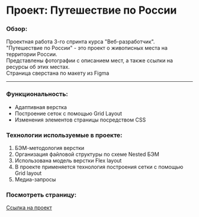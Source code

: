 # Проект: Путешествие по России

### Обзор:
Проектная работа 3-го спринта курса "Веб-разработчик".  
"Путешествие по России" - это проект о живописных места на территории России.   
Представлены фотографии с описанием мест, а также ссылки на ресурсы об этих местах.  
Страница сверстана по макету из Figma

---

### Функциональность:
- Адаптивная верстка
- Построение сеток с помощью Grid Layout 
- Изменения элементов страницы поcредством CSS

### Технологии используемые в проекте:

1. БЭМ-методология верстки
2. Организация файловой структуры по схеме Nested БЭМ
3. Использована модель верстки Flex layout
4. В проекте применяется технология построения сетки с помощью Grid layout
5. Медиа-запросы


### Посмотреть страницу:
[Ссылка на проект](https://m-metzler.github.io/russian-travel/index.html)

